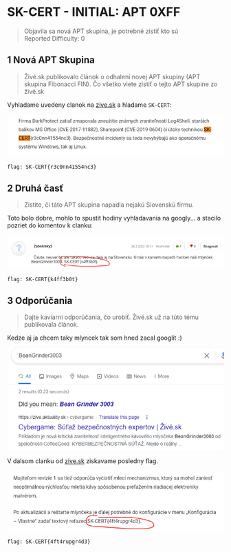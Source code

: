 # SK-CERT - INITIAL: APT 0XFF
> Objavila sa nová APT skupina, je potrebné zistiť kto sú <br/>
Reported Difficulty: 0

## 1 Nová APT Skupina
> Živé.sk publikovalo článok o odhalení novej APT skupiny (APT skupina Fibonacci FIN). Čo všetko viete zistiť o tejto APT skupine zo živé.sk

Vyhladame uvedeny clanok na [zive.sk](https://zive.aktuality.sk/clanok/fl21n24/nova-skupina-fibonacci-fin-utoci-na-siete-hotelov-monitoruje-svetovych-politikov/) a hladame `SK-CERT`:

![](images/2022-03-06-17-15-41.png)

```
flag: SK-CERT{r3c0nn41554nc3}
```

## 2 Druhá časť
> Zistite, či táto APT skupina napadla nejakú Slovenskú firmu.

Toto bolo dobre, mohlo to spustit hodiny vyhladavania na googly... a stacilo pozriet do komentov k clanku:

![](images/2022-03-06-17-19-40.png)

```
flag: SK-CERT{k4ff3b0t}
```

## 3 Odporúčania
> Dajte kaviarni odporúčania, čo urobiť. Živé.sk už na túto tému publikovala článok.

Kedze aj ja chcem taky mlyncek tak som hned zacal googlit :)

![](images/2022-03-06-17-23-39.png)

V dalsom clanku od [zive.sk](https://zive.aktuality.sk/clanok/9g5vm0v/kaviarne-v-ohrozeni-oblubeny-wi-fi-mlyncek-je-zranitelny-poradime-ako-neprist-o-oblubeny-napoj/) ziskavame posledny flag.

![](images/2022-03-06-17-27-31.png)

```
flag: SK-CERT{4ft4rupgr4d3}
```